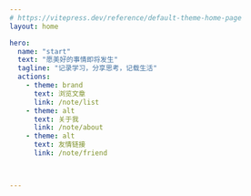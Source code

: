 ```yaml
---
# https://vitepress.dev/reference/default-theme-home-page
layout: home

hero:
  name: "start"
  text: "愿美好的事情即将发生"
  tagline: "记录学习，分享思考，记载生活"
  actions:
    - theme: brand
      text: 浏览文章
      link: /note/list
    - theme: alt
      text: 关于我
      link: /note/about
    - theme: alt
      text: 友情链接
      link: /note/friend



---
```




<script setup>
import Effect from './.vitepress/theme/components/Effect.vue'
</script>

<ClientOnly>
  <Effect />
</ClientOnly>


